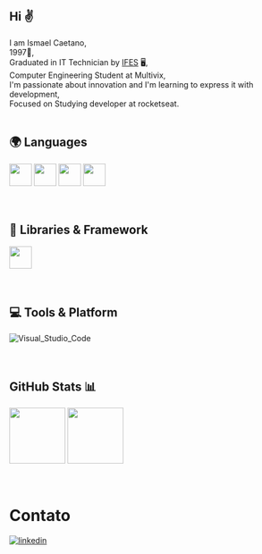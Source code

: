 ## Hi ✌️

I am Ismael Caetano,<br>
1997🎂, <br>
Graduated in IT Technician by <a href="https://ifes.edu.br/o-ifes">IFES</a> 🖥️, <br>
Computer Engineering Student at Multivix,<br>
I'm passionate about innovation and I'm learning to express it with development,<br>
Focused on Studying developer at rocketseat.<br><br>

## 🌍 Languages<br>
<div>
  <img align="centeer" alt"Ismael-html" height="40" widht="30" src="https://cdn.jsdelivr.net/gh/devicons/devicon/icons/html5/html5-plain-wordmark.svg"/>
  <img align="centeer" alt"Ismael-css" height="40" widht="30" src="https://cdn.jsdelivr.net/gh/devicons/devicon/icons/css3/css3-plain-wordmark.svg"/>
  <img align="centeer" alt"Ismael-js" height="40" widht="30" src="https://cdn.jsdelivr.net/gh/devicons/devicon/icons/javascript/javascript-plain.svg"/>
  <img align="centeer" alt"Ismael-py" height="40" widht="30" src="https://cdn.jsdelivr.net/gh/devicons/devicon/icons/python/python-original-wordmark.svg" />
          
</div><br><br>



## 🧩 Libraries & Framework<br>
<div>
  <img align="centeer" alt"Ismael-react" height="40" widht="30" src="https://cdn.jsdelivr.net/gh/devicons/devicon/icons/react/react-original-wordmark.svg"/>
</div><br><br>

## 💻 Tools & Platform
<div>
  
<img src="https://camo.githubusercontent.com/42ada9cc774b9d2b4cf35691820a881d70657ae42c3a074f00c7e9add6352361/68747470733a2f2f696d672e736869656c64732e696f2f62616467652f56697375616c5f53747564696f5f436f64652d3030373844343f7374796c653d666f722d7468652d6261646765266c6f676f3d76697375616c25323073747564696f253230636f6465266c6f676f436f6c6f723d7768697465" alt="Visual_Studio_Code" data-canonical-src="https://img.shields.io/badge/Visual_Studio_Code-0078D4?style=for-the-badge&amp;logo=visual%20studio%20code&amp;logoColor=white" style="max-width: 100%;"/>
  
</div><br><br>

## GitHub Stats 📊
<div>
  
  <img height="100em" src="https://github-readme-stats.vercel.app/api?username=IsmaelCaetano&show_icons=true&theme=tokyonight"/>
  <img height="100em" src="https://github-readme-stats.vercel.app/api/top-langs/?username=IsmaelCaetano&layout=compact&theme=tokyonight"/>

</div><br><br>

# Contato
[![linkedin](https://img.shields.io/badge/LinkedIn-0077B5?style=for-the-badge&logo=linkedin&logoColor=white)](https://www.linkedin.com/in/ismael-correa-caetano-0a983a19a/)
